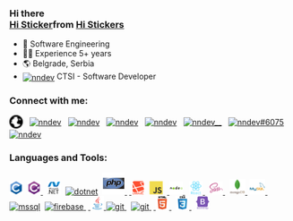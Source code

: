 ### Hi there  <div class="tenor-gif-embed" data-postid="23520343" data-share-method="host" data-aspect-ratio="1.02564" data-width="10%"><a href="https://tenor.com/view/hi-gif-23520343">Hi Sticker</a>from <a href="https://tenor.com/search/hi-stickers">Hi Stickers</a></div> <script type="text/javascript" async src="https://tenor.com/embed.js"></script>

- 🎯 Software Engineering
- 👨‍💻 Experience 5+ years
- 🌎 Belgrade, Serbia
-  <a href="https://comtradeintegration.com/en/" target="blank"><img align="center" src="https://media-exp1.licdn.com/dms/image/C4E0BAQHeCY2OFIqgxA/company-logo_200_200/0/1547634891611?e=2159024400&v=beta&t=zq9zfFimAR1vQ0du5eNJBXGVwEd3lcOAJSOuHeuvYdA" alt="nndev" height="24" width="24" /></a> CTSI - Software Developer
<!--- - 📫 How to reach me **nnd.stanojev@gmail.com** --->

 <h3 align="left">Connect with me:</h3>
<p align="left">
<a href="https://www.nndev.com/" target="blank"><img align="center" src="https://raw.githubusercontent.com/iconic/open-iconic/master/svg/globe.svg" alt="nndev" height="24" width="24" /></a>&nbsp;&nbsp;
<a href="https://linkedin.com/in/nndev" target="blank"><img align="center" src="https://cdn.jsdelivr.net/npm/simple-icons@3.0.1/icons/linkedin.svg" alt="nndev" height="24" width="24" /></a>&nbsp;&nbsp;
<a href="mailto:nnd.stanojev@gmail.com" target="blank"><img align="center" src="https://cdn.jsdelivr.net/npm/simple-icons@v3/icons/gmail.svg"" alt="nndev" height="24" width="24" /></a>&nbsp;&nbsp;
<a href="https://codepen.io/nndev" target="blank"><img align="center" src="https://cdn.jsdelivr.net/npm/simple-icons@3.0.1/icons/codepen.svg" alt="nndev" height="24" width="24" /></a>&nbsp;&nbsp;
<a href="https://www.behance.net/nndev" target="blank"><img align="center" src="https://cdn.jsdelivr.net/npm/simple-icons@3.0.1/icons/behance.svg" alt="nndev" height="24" width="24" /></a>&nbsp;&nbsp;
<a href="https://twitter.com/nndev__" target="blank"><img align="center" src="https://cdn.jsdelivr.net/npm/simple-icons@3.0.1/icons/twitter.svg" alt="nndev__" height="24" width="24" /></a>&nbsp;&nbsp;
<a href="https://discord.gg/nndev#6075" target="blank"><img align="center" src="https://cdn.jsdelivr.net/npm/simple-icons@3.0.1/icons/discord.svg" alt="nndev#6075" height="24" width="24" /></a>
<a href="https://dev.to/nndev" target="blank"><img align="center" src="https://cdn.jsdelivr.net/npm/simple-icons@3.0.1/icons/dev-dot-to.svg" alt="nndev" height="30" width="40" /></a>
</p>

<h3 align="left">Languages and Tools:</h3>

<p align="left"><a href="https://www.cprogramming.com/" target="_blank"> <img src="https://raw.githubusercontent.com/devicons/devicon/master/icons/c/c-original.svg" alt="c" width="24" height="24"/></a>&nbsp; <a href="https://www.w3schools.com/cs/" target="_blank"><img src="https://raw.githubusercontent.com/devicons/devicon/master/icons/csharp/csharp-original.svg" alt="csharp" width="24" height="24"/> </a>&nbsp; <a href="https://dotnet.microsoft.com/" target="_blank"> <img src="https://raw.githubusercontent.com/devicons/devicon/master/icons/dot-net/dot-net-original-wordmark.svg" alt="dotnet" width="24" height="24"/></a>&nbsp;
 <a href="https://dotnet.microsoft.com/" target="_blank"> <img src="https://upload.wikimedia.org/wikipedia/commons/thumb/e/ee/.NET_Core_Logo.svg/1200px-.NET_Core_Logo.svg.png" alt="dotnet" width="24" height="24"/></a>&nbsp;
<a href="https://www.php.net" target="_blank"> <img src="https://raw.githubusercontent.com/devicons/devicon/master/icons/php/php-original.svg" alt="php" width="40" height="40"/> </a>&nbsp;<a href="https://laravel.com/" target="_blank"> <img src="https://raw.githubusercontent.com/devicons/devicon/master/icons/laravel/laravel-plain-wordmark.svg" alt="laravel" width="24" height="24"/></a>&nbsp;
<a href="https://developer.mozilla.org/en-US/docs/Web/JavaScript" target="_blank"> <img src="https://raw.githubusercontent.com/devicons/devicon/master/icons/javascript/javascript-original.svg" alt="javascript" width="24" height="24"/></a> &nbsp;<a href="https://nodejs.org" target="_blank"> <img src="https://raw.githubusercontent.com/devicons/devicon/master/icons/nodejs/nodejs-original-wordmark.svg" alt="nodejs" width="24" height="24"/> </a>&nbsp; <a href="https://reactjs.org/" target="_blank"><img src="https://raw.githubusercontent.com/devicons/devicon/master/icons/react/react-original-wordmark.svg" alt="react" width="24" height="24"/> </a>&nbsp; <a href="https://sass-lang.com" target="_blank"> <img src="https://raw.githubusercontent.com/devicons/devicon/master/icons/sass/sass-original.svg" alt="sass" width="24" height="24"/> </a>&nbsp;
 <a href="https://www.mongodb.com/" target="_blank"> <img src="https://raw.githubusercontent.com/devicons/devicon/master/icons/mongodb/mongodb-original-wordmark.svg" alt="mongodb" width="28" height="28"/> </a>&nbsp;<a href="https://www.mysql.com/" target="_blank"><img src="https://raw.githubusercontent.com/devicons/devicon/master/icons/mysql/mysql-original-wordmark.svg" alt="mysql" width="28" height="28"/> </a>&nbsp;<a href="https://www.microsoft.com/en-us/sql-server" target="_blank"><img src="https://e7.pngegg.com/pngimages/797/414/png-clipart-microsoft-sql-server-computer-servers-microsoft-angle-text.png" alt="mssql" width="24" height="24"/></a>&nbsp;
 <a href="https://firebase.google.com/" target="_blank"> <img src="https://www.vectorlogo.zone/logos/firebase/firebase-icon.svg" alt="firebase" width="24" height="24"/> </a> &nbsp;<a href="https://www.java.com" target="_blank"> <img src="https://raw.githubusercontent.com/devicons/devicon/master/icons/java/java-original.svg" alt="java" width="24" height="24"/>
 <a href="https://git-scm.com/" target="_blank"> <img src="https://www.vectorlogo.zone/logos/git-scm/git-scm-icon.svg" alt="git" width="24" height="24"/> </a>&nbsp; 
 <a href="https://git-scm.com/" target="_blank"> <img src="https://cdn.iconscout.com/icon/free/png-512/jquery-10-1175155.png" alt="git" width="24" height="24"/> </a>&nbsp;<a href="https://www.w3.org/html/" target="_blank"> <img src="https://raw.githubusercontent.com/devicons/devicon/master/icons/html5/html5-original-wordmark.svg" alt="html5" width="24" height="24"/> </a>&nbsp;
<a href="https://www.w3schools.com/css/" target="_blank"> <img src="https://raw.githubusercontent.com/devicons/devicon/master/icons/css3/css3-original-wordmark.svg" alt="css3" width="24" height="24"/> </a>&nbsp;
<a href="https://getbootstrap.com" target="_blank">
<img src="https://raw.githubusercontent.com/devicons/devicon/master/icons/bootstrap/bootstrap-plain-wordmark.svg" alt="bootstrap" width="24" height="24"/> </a> </p>
